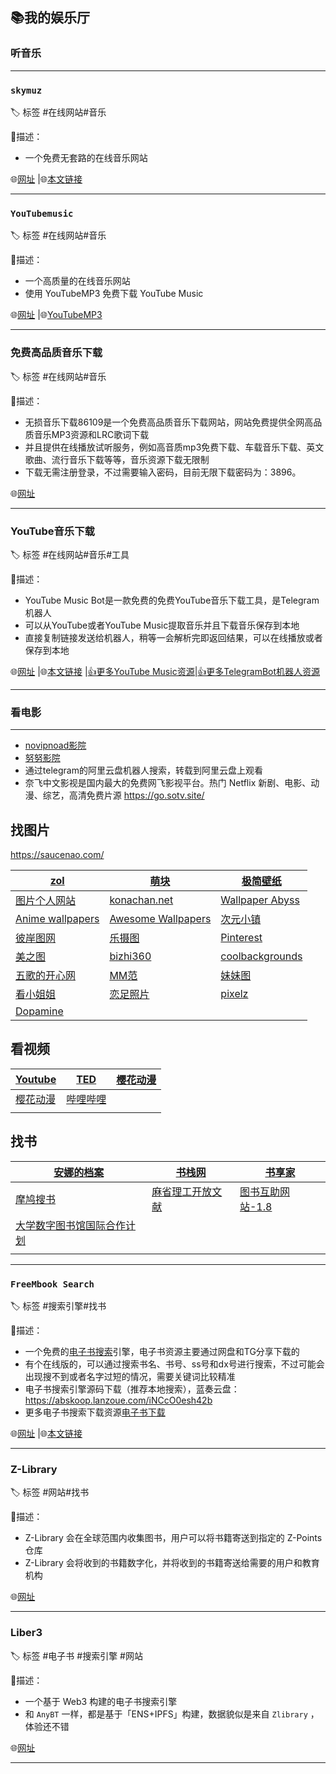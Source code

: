 ## 📚我的娱乐厅

### 听音乐

------

### `skymuz`

🏷️ 标签   #在线网站#音乐

📄描述：

- 一个免费无套路的在线音乐网站

🌐[网址](https://skymuz.org/) |🌐[本文链接](https://www.ahhhhfs.com/20207/)

------

### `YouTubemusic`

🏷️ 标签   #在线网站#音乐

📄描述：

- 一个高质量的在线音乐网站
- 使用 YouTubeMP3 免费下载 YouTube Music

🌐[网址](https://music.youtube.com/) |🌐[YouTubeMP3](https://youtubemp3.la/en2/) 

------

### 免费高品质音乐下载

🏷️ 标签   #在线网站#音乐

📄描述：

- 无损音乐下载86109是一个免费高品质音乐下载网站，网站免费提供全网高品质音乐MP3资源和LRC歌词下载
- 并且提供在线播放试听服务，例如高音质mp3免费下载、车载音乐下载、英文歌曲、流行音乐下载等等，音乐资源下载无限制
- 下载无需注册登录，不过需要输入密码，目前无限下载密码为：3896。

🌐[网址](http://www.86109.com/) 

------

### YouTube音乐下载

🏷️ 标签   #在线网站#音乐#工具

📄描述：

- YouTube Music Bot是一款免费的免费YouTube音乐下载工具，是Telegram机器人
- 可以从YouTube或者YouTube Music提取音乐并且下载音乐保存到本地
- 直接复制链接发送给机器人，稍等一会解析完即返回结果，可以在线播放或者保存到本地

🌐[网址](https://t.me/JustYouTubeMusicRobot) |🌐[本文链接](https://www.ahhhhfs.com/48669/) |[👍更多YouTube Music资源](https://www.ahhhhfs.com/?cat=&s=YouTube+Music)|[👍更多TelegramBot机器人资源](https://www.ahhhhfs.com/tag/telegram-bot/)

------

### 看电影

------



- [novipnoad影院](https://www.novipnoad.com/)    
- [努努影院](https://www.nunuyy2.org/)
- 通过telegram的阿里云盘机器人搜索，转载到阿里云盘上观看
- 奈飞中文影视是国内最大的免费网飞影视平台。热门 Netflix 新剧、电影、动漫、综艺，高清免费片源
  https://go.sotv.site/



## 找图片
https://saucenao.com/

| [zol](https://desk.zol.com.cn/)                              | [萌块](https://www.moeblock.com/)            | [极简壁纸](https://bz.zzzmh.cn/index#anime)       |
| ------------------------------------------------------------ | -------------------------------------------- | ------------------------------------------------- |
| [图片个人网站](https://iw233.cn/)                            | [konachan.net](http://konachan.net/post)     | [Wallpaper Abyss ](https://wall.alphacoders.com/) |
| [Anime wallpapers](https://wallpaperscraft.com/catalog/anime/) | [Awesome Wallpapers ](https://wallhaven.cc/) | [次元小镇   ](https://dimtown.com/)               |
| [彼岸图网  ]( https://pic.netbian.com/)                      | [乐摄图  ]( https://www.leshetu.me/)         | [Pinterest ]( https://www.pinterest.com/)         |
| [美之图](https://mztmzt.com/)                                | [bizhi360](http://m.bizhi360.com/)           | [coolbackgrounds](https://coolbackgrounds.io/)    |
| [五歌的开心网](https://happy.5ge.net/)                       | [MM范](www.95mm.me)                          | [妹妹图](mm.tvv.tw)                               |
| [看小姐姐](https://www.kanxiaojiejie.tk/)                    | [恋足照片](legs.a-hadaka.jp)                 | [pixelz](https://pixelz.cc/)                      |
| [Dopamine](https://dopaminegirl.com/)                        |                                              |                                                   |



## 看视频

| [Youtube](https://youtube.com/)                | [TED](https://www.ted.com/)            | [樱花动漫](https://www.yinghuadongman123.com/) |
| ---------------------------------------------- | -------------------------------------- | ---------------------------------------------- |
| [樱花动漫](https://www.yinghuadongman123.com/) | [哔哩哔哩 ](https://www.bilibili.com/) |                                                |
|                                                |                                        |                                                |

## 找书

| [安娜的档案](https://zh.annas-archive.org/)                  | [书栈网](https://www.bookstack.cn/)             | [书享家](https://www.shuxiangjia.cn/)     |
| ------------------------------------------------------------ | ----------------------------------------------- | ----------------------------------------- |
| [摩鸠搜书](https://www.jiumodiary.com/)                      | [麻省理工开放文献](https://ocw.mit.edu/search/) | [图书互助网站-1.8](http://bk.5mbook.com/) |
| [大学数字图书馆国际合作计划](https://cadal.edu.cn/index/home#page1) |                                                 |                                           |
|                                                              |                                                 |                                           |

------

### `FreeMbook Search`

🏷️ 标签   #搜索引擎#找书

📄描述：

- 一个免费的[电子书搜索](https://www.ahhhhfs.com/tag/ebook-search/)引擎，电子书资源主要通过网盘和TG分享下载的
- 有个在线版的，可以通过搜索书名、书号、ss号和dx号进行搜索，不过可能会出现搜不到或者名字过短的情况，需要关键词比较精准
- 电子书搜索引擎源码下载（推荐本地搜索），蓝奏云盘：https://abskoop.lanzoue.com/iNCcO0esh42b
- 更多电子书搜索下载资源[电子书下载](https://www.ahhhhfs.com/tag/ebook-search/)

🌐[网址](https://freembook.com/) |🌐[本文链接](https://www.ahhhhfs.com/32234/) 

------

### Z-Library 

🏷️ 标签   #网站#找书

📄描述：

- Z-Library 会在全球范围内收集图书，用户可以将书籍寄送到指定的 Z-Points 仓库
- Z-Library 会将收到的书籍数字化，并将收到的书籍寄送给需要的用户和教育机构

🌐[网址](https://zlibrary-global.se/inter-library)

------

### Liber3 

🏷️ 标签   #电子书 #搜索引擎 #网站

📄描述：

- 一个基于 Web3 构建的电子书搜索引擎
- 和 `AnyBT` 一样，都是基于「ENS+IPFS」构建，数据貌似是来自 `Zlibrary` ，体验还不错

🌐[网址](https://liber3.eth.limo/#/)

------

